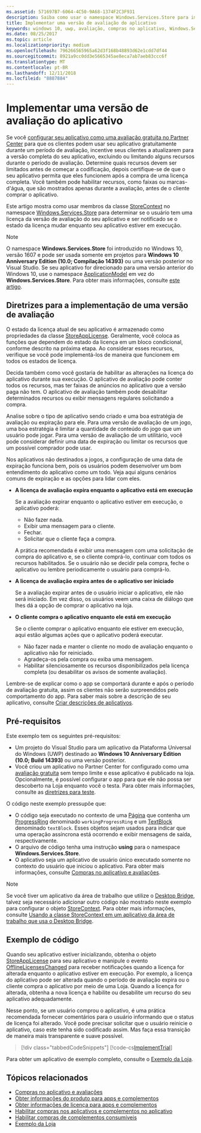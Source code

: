 ```yaml
---
ms.assetid: 571697B7-6064-4C50-9A68-1374F2C3F931
description: Saiba como usar o namespace Windows.Services.Store para implementar uma versão de avaliação do seu aplicativo.
title: Implementar uma versão de avaliação do aplicativo
keywords: windows 10, uwp, avaliação, compras no aplicativo, Windows.Services.Store
ms.date: 08/25/2017
ms.topic: article
ms.localizationpriority: medium
ms.openlocfilehash: 796266565965a62d3f168b48893d62e1cdd7df44
ms.sourcegitcommit: 8921a9cc0dd3e5665345ae8eca7ab7aeb83ccc6f
ms.translationtype: MT
ms.contentlocale: pt-BR
ms.lasthandoff: 12/11/2018
ms.locfileid: "8887884"
---
```

# <a name="implement-a-trial-version-of-your-app"></a>Implementar uma versão de avaliação do aplicativo

Se você [configurar seu aplicativo como uma avaliação gratuita no Partner Center](../publish/set-app-pricing-and-availability.md#free-trial) para que os clientes podem usar seu aplicativo gratuitamente durante um período de avaliação, incentive seus clientes a atualizarem para a versão completa do seu aplicativo, excluindo ou limitando alguns recursos durante o período de avaliação. Determine quais recursos devem ser limitados antes de começar a codificação, depois certifique-se de que o seu aplicativo permita que eles funcionem após a compra de uma licença completa. Você também pode habilitar recursos, como faixas ou marcas-d'água, que são mostrados apenas durante a avaliação, antes de o cliente comprar o aplicativo.

Este artigo mostra como usar membros da classe [StoreContext](https://msdn.microsoft.com/library/windows/apps/windows.services.store.storecontext.aspx) no namespace [Windows.Services.Store](https://msdn.microsoft.com/library/windows/apps/windows.services.store.aspx) para determinar se o usuário tem uma licença da versão de avaliação do seu aplicativo e ser notificado se o estado da licença mudar enquanto seu aplicativo estiver em execução. 

> [!NOTE]
> O namespace **Windows.Services.Store** foi introduzido no Windows 10, versão 1607 e pode ser usada somente em projetos para **Windows 10 Anniversary Edition (10.0; Compilação 14393)** ou uma versão posterior no Visual Studio. Se seu aplicativo for direcionado para uma versão anterior do Windows 10, use o namespace [ApplicationModel](https://msdn.microsoft.com/library/windows/apps/windows.applicationmodel.store.aspx) em vez do **Windows.Services.Store**. Para obter mais informações, consulte [este artigo](exclude-or-limit-features-in-a-trial-version-of-your-app.md).

## <a name="guidelines-for-implementing-a-trial-version"></a>Diretrizes para a implementação de uma versão de avaliação

O estado da licença atual de seu aplicativo é armazenado como propriedades da classe [StoreAppLicense](https://msdn.microsoft.com/library/windows/apps/windows.services.store.storeapplicense.aspx). Geralmente, você coloca as funções que dependem do estado da licença em um bloco condicional, conforme descrito na próxima etapa. Ao considerar esses recursos, verifique se você pode implementá-los de maneira que funcionem em todos os estados de licença.

Decida também como você gostaria de habilitar as alterações na licença do aplicativo durante sua execução. O aplicativo de avaliação pode conter todos os recursos, mas ter faixas de anúncios no aplicativo que a versão paga não tem. O aplicativo de avaliação também pode desabilitar determinados recursos ou exibir mensagens regulares solicitando a compra.

Analise sobre o tipo de aplicativo sendo criado e uma boa estratégia de avaliação ou expiração para ele. Para uma versão de avaliação de um jogo, uma boa estratégia é limitar a quantidade de conteúdo do jogo que um usuário pode jogar. Para uma versão de avaliação de um utilitário, você pode considerar definir uma data de expiração ou limitar os recursos que um possível comprador pode usar.

Nos aplicativos não destinados a jogos, a configuração de uma data de expiração funciona bem, pois os usuários podem desenvolver um bom entendimento do aplicativo como um todo. Veja aqui alguns cenários comuns de expiração e as opções para lidar com eles.

-   **A licença de avaliação expira enquanto o aplicativo está em execução**

    Se a avaliação expirar enquanto o aplicativo estiver em execução, o aplicativo poderá:

    -   Não fazer nada.
    -   Exibir uma mensagem para o cliente.
    -   Fechar.
    -   Solicitar que o cliente faça a compra.

    A prática recomendada é exibir uma mensagem com uma solicitação de compra do aplicativo e, se o cliente comprá-lo, continuar com todos os recursos habilitados. Se o usuário não se decidir pela compra, feche o aplicativo ou lembre periodicamente o usuário para comprá-lo.

-   **A licença de avaliação expira antes de o aplicativo ser iniciado**

    Se a avaliação expirar antes de o usuário iniciar o aplicativo, ele não será iniciado. Em vez disso, os usuários veem uma caixa de diálogo que lhes dá a opção de comprar o aplicativo na loja.

-   **O cliente compra o aplicativo enquanto ele está em execução**

    Se o cliente comprar o aplicativo enquanto ele estiver em execução, aqui estão algumas ações que o aplicativo poderá executar.

    -   Não fazer nada e manter o cliente no modo de avaliação enquanto o aplicativo não for reiniciado.
    -   Agradeça-os pela compra ou exiba uma mensagem.
    -   Habilitar silenciosamente os recursos disponibilizados pela licença completa (ou desabilitar os avisos de somente avaliação).

Lembre-se de explicar como o app se comportará durante e após o período de avaliação gratuita, assim os clientes não serão surpreendidos pelo comportamento do app. Para saber mais sobre a descrição de seu aplicativo, consulte [Criar descrições de aplicativos](https://msdn.microsoft.com/library/windows/apps/mt148529).

## <a name="prerequisites"></a>Pré-requisitos

Este exemplo tem os seguintes pré-requisitos:
* Um projeto do Visual Studio para um aplicativo da Plataforma Universal do Windows (UWP) destinado ao **Windows 10 Anniversary Edition (10.0; Build 14393)** ou uma versão posterior.
* Você criou um aplicativo no Partner Center for configurado como uma [avaliação gratuita](https://msdn.microsoft.com/windows/uwp/publish/set-app-pricing-and-availability) sem tempo limite e esse aplicativo é publicado na loja. Opcionalmente, é possível configurar o app para que ele não possa ser descoberto na Loja enquanto você o testa. Para obter mais informações, consulte as [diretrizes para teste](in-app-purchases-and-trials.md#testing).

O código neste exemplo pressupõe que:
* O código seja executado no contexto de uma [Página](https://msdn.microsoft.com/library/windows/apps/windows.ui.xaml.controls.page.aspx) que contenha um [ProgressRing](https://msdn.microsoft.com/library/windows/apps/windows.ui.xaml.controls.progressring.aspx) denominado ```workingProgressRing``` e um [TextBlock](https://msdn.microsoft.com/library/windows/apps/windows.ui.xaml.controls.textblock.aspx) denominado ```textBlock```. Esses objetos sejam usados para indicar que uma operação assíncrona está ocorrendo e exibir mensagens de saída, respectivamente.
* O arquivo de código tenha uma instrução **using** para o namespace **Windows.Services.Store**.
* O aplicativo seja um aplicativo de usuário único executado somente no contexto do usuário que iniciou o aplicativo. Para obter mais informações, consulte [Compras no aplicativo e avaliações](in-app-purchases-and-trials.md#api_intro).

> [!NOTE]
> Se você tiver um aplicativo da área de trabalho que utilize o [Desktop Bridge](https://developer.microsoft.com/windows/bridges/desktop), talvez seja necessário adicionar outro código não mostrado neste exemplo para configurar o objeto [StoreContext](https://msdn.microsoft.com/library/windows/apps/windows.services.store.storecontext.aspx). Para obter mais informações, consulte [Usando a classe StoreContext em um aplicativo da área de trabalho que usa o Desktop Bridge](in-app-purchases-and-trials.md#desktop).

## <a name="code-example"></a>Exemplo de código

Quando seu aplicativo estiver inicializando, obtenha o objeto [StoreAppLicense](https://msdn.microsoft.com/library/windows/apps/windows.services.store.storeapplicense.aspx) para seu aplicativo e manipule o evento [OfflineLicensesChanged](https://docs.microsoft.com/uwp/api/windows.services.store.storecontext.offlinelicenseschanged) para receber notificações quando a licença for alterada enquanto o aplicativo estiver em execução. Por exemplo, a licença do aplicativo pode ser alterada quando o período de avaliação expira ou o cliente compra o aplicativo por meio de uma Loja. Quando a licença for alterada, obtenha a nova licença e habilite ou desabilite um recurso do seu aplicativo adequadamente.

Nesse ponto, se um usuário comprou o aplicativo, é uma prática recomendada fornecer comentários para o usuário informando que o status de licença foi alterado. Você pode precisar solicitar que o usuário reinicie o aplicativo, caso este tenha sido codificado assim. Mas faça essa transição de maneira mais transparente e suave possível.

> [!div class="tabbedCodeSnippets"]
[!code-cs[ImplementTrial](./code/InAppPurchasesAndLicenses_RS1/cs/ImplementTrialPage.xaml.cs#ImplementTrial)]

Para obter um aplicativo de exemplo completo, consulte o [Exemplo da Loja](https://github.com/Microsoft/Windows-universal-samples/tree/master/Samples/Store).

## <a name="related-topics"></a>Tópicos relacionados

* [Compras no aplicativo e avaliações](in-app-purchases-and-trials.md)
* [Obter informações do produto para apps e complementos](get-product-info-for-apps-and-add-ons.md)
* [Obter informações de licença para apps e complementos](get-license-info-for-apps-and-add-ons.md)
* [Habilitar compras nos aplicativos e complementos no aplicativo](enable-in-app-purchases-of-apps-and-add-ons.md)
* [Habilitar compras de complementos consumíveis](enable-consumable-add-on-purchases.md)
* [Exemplo da Loja](https://github.com/Microsoft/Windows-universal-samples/tree/master/Samples/Store)
